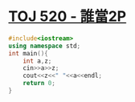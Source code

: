 # [TOJ 520 - 誰當2P](https://toj.tfcis.org/oj/pro/520/)
```cpp
#include<iostream>
using namespace std;
int main(){
	int a,z;
	cin>>a>>z;
	cout<<z<<" "<<a<<endl;
	return 0;
}

```
